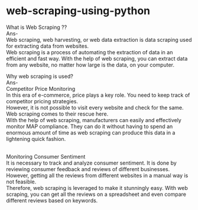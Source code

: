 # web-scraping-using-python

What is Web Scraping ??
<br/>Ans-
<br/>Web scraping, web harvesting, or web data extraction is data scraping used for extracting data from websites.
<br/>Web scraping is a process of automating the extraction of data in an efficient and fast way. With the help of web scraping, you can extract data from any website, no matter how large is the data, on your computer. 

Why web scraping is used?
<br/>Ans-
<br/>Competitor Price Monitoring 
<br/>In this era of e-commerce, price plays a key role. You need to keep track of competitor pricing strategies.
<br/>However, it is not possible to visit every website and check for the same. Web scraping comes to their rescue here.
<br/>With the help of web scraping, manufacturers can easily and effectively monitor MAP compliance. They can do it without having to spend an enormous amount of time as web scraping can produce this data in a lightening quick fashion.

<br/>Monitoring Consumer Sentiment
<br/>It is necessary to track and analyze consumer sentiment. It is done by reviewing consumer feedback and reviews of different businesses.
<br/>However, getting all the reviews from different websites in a manual way is not feasible.
<br/>Therefore, web scraping is leveraged to make it stunningly easy. With web scraping, you can get all the reviews on a spreadsheet and even compare different reviews based on keywords.
